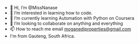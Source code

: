 - 👋 Hi, I’m @MissNanase
- 👀 I’m interested in learning how to code.
- 🌱 I’m currently learning Automation with Python on Coursera 
- 💞️ I’m looking to collaborate on anything and everything 
- 📫 How to reach me email moganediproperties@gmail.com
- I'm from Gauteng, South Africa.

<!---
MissNanase/MissNanase is a ✨ special ✨ repository because its `README.md` (this file) appears on your GitHub profile.
You can click the Preview link to take a look at your changes.
--->

